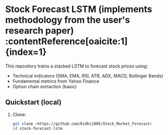 # Stock Forecast LSTM (implements methodology from the user's research paper) :contentReference[oaicite:1]{index=1}

This repository trains a stacked LSTM to forecast stock prices using:
- Technical indicators (SMA, EMA, RSI, ATR, ADX, MACD, Bollinger Bands)
- Fundamental metrics from Yahoo Finance
- Option chain extraction (basic)

## Quickstart (local)
1. Clone:
   ```bash
   git clone <https://github.com/Ridhi1905/Stock_Market_Forecast>
   cd stock-forecast-lstm
